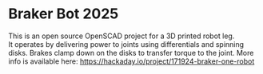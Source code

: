 # Braker Bot 2025
This is an open source OpenSCAD project for a 3D printed robot leg.    
It operates by delivering power to joints using differentials and spinning disks.  Brakes clamp down on the disks to transfer torque to the joint.  More info is available here: https://hackaday.io/project/171924-braker-one-robot
